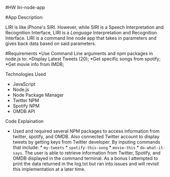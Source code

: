 #HW liri-node-app

#App Description: 

LIRI is like iPhone's SIRI. However, while SIRI is a Speech Interpretation and Recognition Interface, LIRI is a _Language_ Interpretation and Recognition Interface. LIRI is a command line node app that takes in parameters and gives back data based on said parameters.

#Requirements
*Use Command Line arguments and npm packages in node.js to: 
	*Display Latest Tweets (20);
	*Get specific songs from spotify;
	*Get movie info from IMDB; 

Technologies Used

* JavaScript
* Node.js
* Node Package Manager
* Twitter NPM
* Spotify NPM
* OMDB API

Code Explaination
* Used and required several NPM packages to access information from twitter, spotify, and OMDB. Also connected Twitter account to display tweets by getting keys from Twitter developer. By inputing commands that include:  * `my-tweets`  * `spotify-this-song` * `movie-this` * `do-what-it-says`. The user is able to retrieve information from Twitter, Spotify, and OMDB displayed in the command terminal. As a bonus I attempted to print the data returned in the log.txt but ran into issues and will revisit this implementation at a later time. 
  
